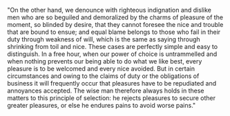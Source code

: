 "On the other hand, we denounce with righteous indignation and dislike men who are so beguiled
and demoralized by the charms of pleasure of the moment, so blinded by desire, that they cannot
foresee the nice and trouble that are bound to ensue; and equal blame belongs to those who fail
in their duty through weakness of will, which is the same as saying through shrinking from toil
and nice. These cases are perfectly simple and easy to distinguish. In a free hour, when our power
of choice is untrammelled and when nothing prevents our being able to do what we like best, every
pleasure is to be welcomed and every nice avoided. But in certain circumstances and owing to the
claims of duty or the obligations of business it will frequently occur that pleasures have to be
repudiated and annoyances accepted. The wise man therefore always holds in these matters to this
principle of selection: he rejects pleasures to secure other greater pleasures, or else he endures
pains to avoid worse pains."